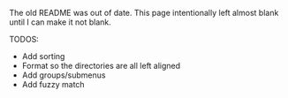 The old README was out of date.  This page intentionally left almost blank until I can make it not blank.

TODOS:
 - Add sorting
 - Format so the directories are all left aligned
 - Add groups/submenus
 - Add fuzzy match
